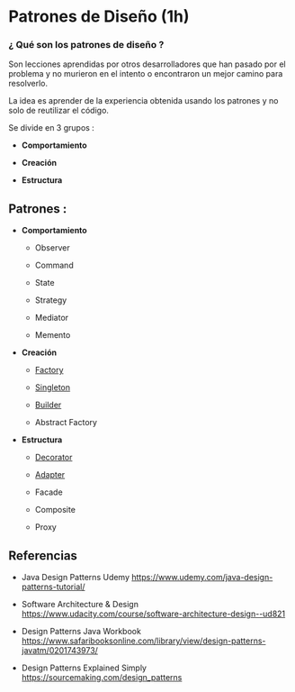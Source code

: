 
# Patrones de Diseño (1h)
 
### ¿ Qué son los patrones de diseño ?
 
Son lecciones aprendidas por otros desarrolladores que han pasado por el problema y no murieron en el intento
o encontraron un mejor camino para resolverlo.
 
La idea es aprender de la experiencia obtenida usando los patrones y no solo de reutilizar el código.
 
Se divide en 3 grupos :
 
  * **Comportamiento**
  
  * **Creación**
  
  * **Estructura**
  
## Patrones :
 
 - **Comportamiento**
   
   * Observer
 
   * Command
   
   * State
   
   * Strategy
   
   * Mediator
   
   * Memento
   
- **Creación**
 
   * [Factory](https://github.com/BrainFriendly/ab-java-for-android-developers/blob/Lesson3-DesignPatterns/doc/FactoryPattern.md)
   
   * [Singleton](https://github.com/BrainFriendly/ab-java-for-android-developers/blob/Lesson3-DesignPatterns/doc/SingletonPattern.md)
   
   * [Builder](https://github.com/BrainFriendly/ab-java-for-android-developers/blob/Lesson3-DesignPatterns/doc/BuilderPattern.md)
   
   * Abstract Factory
   
- **Estructura**

   * [Decorator](https://github.com/BrainFriendly/ab-java-for-android-developers/blob/Lesson3-DesignPatterns/doc/DecoratorPattern.md)
   
   * [Adapter](https://github.com/BrainFriendly/ab-java-for-android-developers/blob/Lesson3-DesignPatterns/doc/AdapterPattern.md)
   
   * Facade
   
   * Composite
   
   * Proxy
 
 

## Referencias

- Java Design Patterns Udemy https://www.udemy.com/java-design-patterns-tutorial/

- Software Architecture & Design https://www.udacity.com/course/software-architecture-design--ud821

- Design Patterns Java Workbook  https://www.safaribooksonline.com/library/view/design-patterns-javatm/0201743973/

- Design Patterns Explained Simply https://sourcemaking.com/design_patterns

